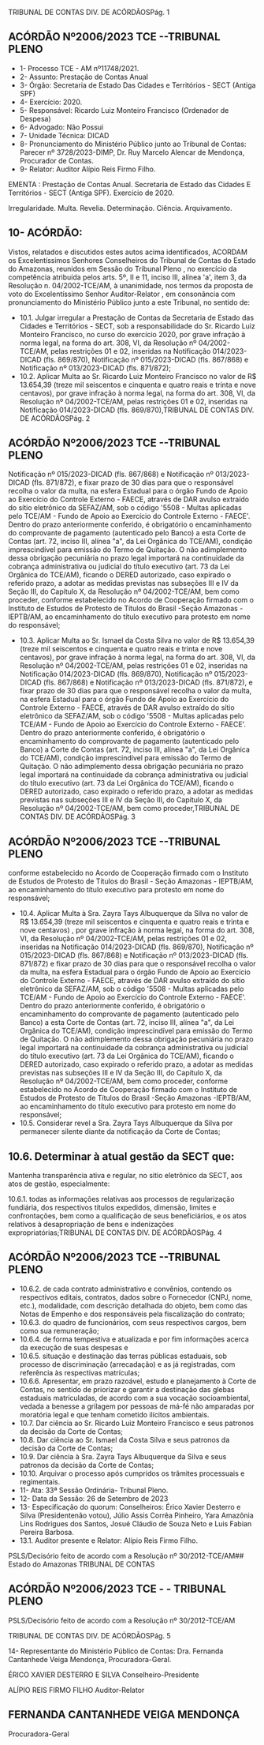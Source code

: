 TRIBUNAL DE CONTAS DIV. DE ACÓRDÃOSPág. 1

## ACÓRDÃO Nº2006/2023  TCE --TRIBUNAL PLENO

- 1- Processo TCE - AM nº11748/2021.
- 2- Assunto: Prestação de Contas Anual
- 3- Órgão: Secretaria de Estado Das Cidades e Territórios - SECT (Antiga SPF)
- 4- Exercício: 2020.
- 5- Responsável: Ricardo Luiz Monteiro Francisco (Ordenador de Despesa)
- 6- Advogado: Não Possui
- 7- Unidade Técnica: DICAD
- 8- Pronunciamento  do  Ministério  Público  junto  ao  Tribunal  de  Contas: Parecer  nº 3728/2023-DIMP, Dr. Ruy Marcelo Alencar de Mendonça, Procurador de Contas.
- 9- Relator: Auditor Alípio Reis Firmo Filho.

EMENTA : Prestação de Contas Anual. Secretaria de Estado  das  Cidades  E  Territórios  -  SECT  (Antiga SPF). Exercício de 2020.

Irregularidade. Multa. Revelia. Determinação. Ciência. Arquivamento.

## 10-  ACÓRDÃO:

Vistos, relatados e discutidos estes autos acima identificados, ACORDAM os Excelentíssimos Senhores Conselheiros do Tribunal de Contas do Estado do Amazonas, reunidos em Sessão do Tribunal Pleno , no exercício da competência atribuída pelos arts. 5º, II e 11, inciso III, alínea 'a', item 3, da Resolução n. 04/2002-TCE/AM, à unanimidade, nos termos da proposta de voto do Excelentíssimo Senhor Auditor-Relator , em consonância com pronunciamento do Ministério Público junto a este Tribunal, no sentido de:

- 10.1. Julgar irregular a Prestação de Contas da Secretaria de Estado das Cidades e Territórios - SECT, sob a responsabilidade do Sr. Ricardo Luiz  Monteiro  Francisco, no  curso  do  exercício  2020,  por  grave infração  à  norma  legal,  na  forma  do  art.  308,  VI,  da  Resolução  nº 04/2002-TCE/AM, pelas restrições 01 e 02, inseridas na Notificação 014/2023-DICAD  (fls.  869/870),  Notificação  nº  015/2023-DICAD  (fls. 867/868) e Notificação nº 013/2023-DICAD (fls. 871/872);
- 10.2. Aplicar Multa ao Sr. Ricardo Luiz Monteiro Francisco no valor de R$ 13.654,39 (treze  mil  seiscentos  e  cinquenta  e  quatro  reais  e trinta e nove centavos), por grave infração à norma legal, na forma do art. 308, VI, da Resolução nº 04/2002-TCE/AM, pelas restrições 01 e 02, inseridas na Notificação 014/2023-DICAD (fls. 869/870),TRIBUNAL DE CONTAS DIV. DE ACÓRDÃOSPág. 2

## ACÓRDÃO Nº2006/2023  TCE --TRIBUNAL PLENO

Notificação nº 015/2023-DICAD (fls. 867/868) e Notificação nº 013/2023-DICAD (fls. 871/872), e fixar prazo de 30 dias para que o responsável recolha o valor da multa, na esfera Estadual para o órgão Fundo de Apoio ao Exercício do Controle Externo - FAECE, através de DAR avulso extraído do sítio eletrônico da SEFAZ/AM, sob o código '5508 - Multas aplicadas pelo TCE/AM - Fundo de Apoio ao Exercício do  Controle  Externo  -  FAECE'.  Dentro  do  prazo  anteriormente conferido, é obrigatório o encaminhamento  do  comprovante  de pagamento (autenticado pelo Banco) a esta Corte de Contas (art. 72, inciso III, alínea "a", da Lei Orgânica do TCE/AM), condição imprescindível para emissão do Termo de Quitação. O não adimplemento dessa obrigação pecuniária no prazo legal importará na continuidade da cobrança administrativa ou judicial do título executivo (art.  73  da  Lei  Orgânica  do  TCE/AM), ficando o DERED autorizado, caso  expirado  o  referido  prazo,  a  adotar  as  medidas  previstas  nas subseções  III  e  IV  da  Seção  III,  do  Capítulo  X,  da  Resolução  nº 04/2002-TCE/AM,  bem  como  proceder,  conforme  estabelecido  no Acordo de Cooperação firmado com o Instituto de Estudos de Protesto de Títulos do Brasil -Seção Amazonas -IEPTB/AM, ao encaminhamento  do  título  executivo  para  protesto  em  nome  do responsável;

- 10.3. Aplicar  Multa ao Sr. Ismael  da  Costa  Silva no  valor de R$ 13.654,39 (treze mil seiscentos e cinquenta e quatro reais e trinta e nove centavos), por grave infração à norma legal, na forma do art. 308, VI, da Resolução nº 04/2002-TCE/AM, pelas restrições 01 e 02, inseridas na Notificação 014/2023-DICAD (fls. 869/870), Notificação nº 015/2023-DICAD (fls. 867/868) e Notificação nº 013/2023-DICAD (fls. 871/872), e fixar prazo de 30 dias para que o responsável recolha o valor da multa, na esfera Estadual para o órgão Fundo de Apoio ao Exercício  do  Controle  Externo  -  FAECE,  através  de  DAR  avulso extraído do sítio eletrônico da SEFAZ/AM, sob o código '5508 - Multas aplicadas pelo TCE/AM - Fundo de Apoio ao Exercício do Controle Externo  -  FAECE'.  Dentro  do  prazo  anteriormente  conferido,  é obrigatório o encaminhamento do comprovante de pagamento (autenticado pelo Banco) a Corte de Contas (art. 72, inciso III, alínea "a", da  Lei  Orgânica  do  TCE/AM),  condição  imprescindível  para emissão do Termo de Quitação. O não adimplemento dessa obrigação pecuniária  no  prazo  legal  importará  na  continuidade  da  cobrança administrativa ou judicial do título executivo (art. 73 da Lei Orgânica do TCE/AM), ficando o DERED autorizado, caso expirado o referido prazo, a adotar as medidas previstas nas subseções III e IV da Seção III, do Capítulo X, da Resolução nº 04/2002-TCE/AM, bem como proceder,TRIBUNAL DE CONTAS DIV. DE ACÓRDÃOSPág. 3

## ACÓRDÃO Nº2006/2023  TCE --TRIBUNAL PLENO

conforme  estabelecido  no  Acordo  de  Cooperação  firmado  com  o Instituto de Estudos de Protesto de Títulos do Brasil - Seção Amazonas - IEPTB/AM, ao encaminhamento do título executivo para protesto em nome do responsável;

- 10.4. Aplicar Multa à Sra. Zayra Tays Albuquerque da Silva no valor de R$  13.654,39 (treze  mil  seiscentos  e  cinquenta  e  quatro  reais  e trinta e nove centavos) , por grave infração à norma legal, na forma do art. 308, VI, da Resolução nº 04/2002-TCE/AM, pelas restrições 01 e 02, inseridas na Notificação 014/2023-DICAD (fls. 869/870), Notificação nº 015/2023-DICAD (fls. 867/868) e Notificação nº 013/2023-DICAD (fls. 871/872) e fixar prazo de 30 dias para que o responsável recolha o valor da multa, na esfera Estadual para o órgão Fundo de Apoio ao Exercício do Controle Externo - FAECE, através de DAR avulso extraído do sítio eletrônico da SEFAZ/AM, sob o código '5508 - Multas aplicadas pelo TCE/AM - Fundo de Apoio ao Exercício do  Controle  Externo  -  FAECE'.  Dentro  do  prazo  anteriormente conferido, é obrigatório o encaminhamento  do  comprovante  de pagamento (autenticado pelo Banco) a esta Corte de Contas (art. 72, inciso III, alínea "a", da Lei Orgânica do TCE/AM), condição imprescindível para emissão do Termo de Quitação. O não adimplemento dessa obrigação pecuniária no prazo legal importará na continuidade da cobrança administrativa ou judicial do título executivo (art.  73  da  Lei  Orgânica  do  TCE/AM), ficando o DERED autorizado, caso  expirado  o  referido  prazo,  a  adotar  as  medidas  previstas  nas subseções  III  e  IV  da  Seção  III,  do  Capítulo  X,  da  Resolução  nº 04/2002-TCE/AM,  bem  como  proceder,  conforme  estabelecido  no Acordo de Cooperação firmado com o Instituto de Estudos de Protesto de Títulos do Brasil -Seção Amazonas -IEPTB/AM, ao encaminhamento  do  título  executivo  para  protesto  em  nome  do responsável;
- 10.5. Considerar  revel a Sra.  Zayra  Tays  Albuquerque  da  Silva por permanecer silente diante da notificação da Corte de Contas;

## 10.6. Determinar à atual gestão da SECT que:

Mantenha transparência ativa e regular, no sitio eletrônico da SECT, aos atos de gestão, especialmente:

10.6.1. todas as informações relativas aos processos de regularização fundiária, dos respectivos títulos expedidos, dimensão, limites e confrontações, bem como a qualificação  de  seus  beneficiários,  e  os  atos  relativos  à desapropriação de bens e indenizações expropriatórias;TRIBUNAL DE CONTAS DIV. DE ACÓRDÃOSPág. 4

## ACÓRDÃO Nº2006/2023  TCE --TRIBUNAL PLENO

- 10.6.2. de cada contrato administrativo e convênios, contendo os respectivos editais, contratos, dados sobre o Fornecedor (CNPJ, nome, etc.), modalidade, com descrição detalhada do objeto, bem como das Notas de Empenho e dos responsáveis pela fiscalização do contrato;
- 10.6.3. do quadro de funcionários, com  seus  respectivos cargos, bem como sua remuneração;
- 10.6.4. de forma tempestiva e atualizada e por fim informações acerca da execução de suas despesas e
- 10.6.5. situação e destinação das terras públicas estaduais, sob processo de discriminação (arrecadação) e as já registradas, com referência às respectivas matrículas;
- 10.6.6. Apresentar, em prazo razoável, estudo e planejamento à  Corte  de  Contas,  no  sentido  de  priorizar  e  garantir  a destinação das glebas estaduais matriculadas, de acordo com a sua vocação socioambiental, vedada a benesse a grilagem  por  pessoas  de  má-fé  não  amparadas  por moratória legal e que tenham cometido ilícitos ambientais.
- 10.7. Dar ciência ao Sr. Ricardo Luiz Monteiro Francisco e seus patronos da decisão da Corte de Contas;
- 10.8. Dar ciência ao Sr. Ismael da Costa Silva e seus patronos da decisão da Corte de Contas;
- 10.9. Dar ciência à Sra. Zayra Tays Albuquerque da Silva e seus patronos da decisão da Corte de Contas;
- 10.10.  Arquivar o processo  após  cumpridos  os  trâmites  processuais  e regimentais.
- 11-  Ata: 33ª Sessão Ordinária- Tribunal Pleno.
- 12-  Data da Sessão: 26 de Setembro de 2023
- 13-  Especificação do quorum: Conselheiros: Érico Xavier Desterro e Silva (Presidentenão votou),  Júlio  Assis  Corrêa  Pinheiro,  Yara  Amazônia  Lins  Rodrigues  dos  Santos, Josué Cláudio de Souza Neto e Luis Fabian Pereira Barbosa.
- 13.1. Auditor presente e Relator: Alípio Reis Firmo Filho.

PSLS/Decisório feito de acordo com a Resolução nº 30/2012-TCE/AM## Estado do Amazonas TRIBUNAL DE CONTAS

## ACÓRDÃO Nº2006/2023  TCE - - TRIBUNAL PLENO

PSLS/Decisório feito de acordo com a Resolução nº 30/2012-TCE/AM

TRIBUNAL DE CONTAS DIV. DE ACÓRDÃOSPág. 5

14-  Representante do Ministério Público de Contas: Dra. Fernanda Cantanhede Veiga Mendonça, Procuradora-Geral.

ÉRICO XAVIER DESTERRO E SILVA Conselheiro-Presidente

ALÍPIO REIS FIRMO FILHO Auditor-Relator

## FERNANDA CANTANHEDE VEIGA MENDONÇA

Procuradora-Geral